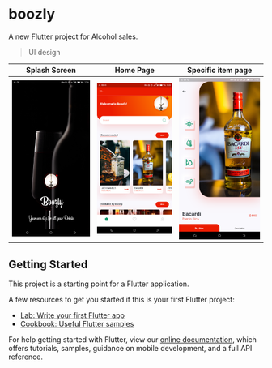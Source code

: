 # boozly

A new Flutter project for Alcohol sales.

>UI design

|Splash Screen|Home Page|Specific item page|
|---|---|---|
|<img src="https://github.com/JustinWeru12/Boozly/blob/master/assets/readme/1.png" width="400px" height="auto">|<img src="https://github.com/JustinWeru12/Boozly/blob/master/assets/readme/2.png" width="400px" height="auto">|<img src="https://github.com/JustinWeru12/Boozly/blob/master/assets/readme/3.png" width="400px" height="auto">|

## Getting Started

This project is a starting point for a Flutter application.

A few resources to get you started if this is your first Flutter project:

- [Lab: Write your first Flutter app](https://flutter.dev/docs/get-started/codelab)
- [Cookbook: Useful Flutter samples](https://flutter.dev/docs/cookbook)

For help getting started with Flutter, view our
[online documentation](https://flutter.dev/docs), which offers tutorials,
samples, guidance on mobile development, and a full API reference.
